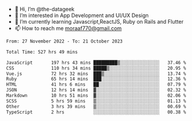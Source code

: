 - 👋 Hi, I’m @the-datageek
- 👀 I’m interested in App Development and UI/UX Design
- 🌱 I’m currently learning Javascript,ReactJS, Ruby on Rails and Flutter
- 📫 How to reach me moraaf770@gmail.com

<!---
the-datageek/the-datageek is a ✨ special ✨ repository because its `README.md` (this file) appears on your GitHub profile.
You can click the Preview link to take a look at your changes.
--->
<!--START_SECTION:waka-->

```txt
From: 27 November 2022 - To: 21 October 2023

Total Time: 527 hrs 49 mins

JavaScript       197 hrs 43 mins █████████▒░░░░░░░░░░░░░░░   37.46 %
CSS              110 hrs 34 mins █████▒░░░░░░░░░░░░░░░░░░░   20.95 %
Vue.js           72 hrs 32 mins  ███▒░░░░░░░░░░░░░░░░░░░░░   13.74 %
Ruby             65 hrs 14 mins  ███░░░░░░░░░░░░░░░░░░░░░░   12.36 %
HTML             41 hrs 6 mins   ██░░░░░░░░░░░░░░░░░░░░░░░   07.79 %
JSON             12 hrs 14 mins  ▓░░░░░░░░░░░░░░░░░░░░░░░░   02.32 %
Markdown         10 hrs 51 mins  ▓░░░░░░░░░░░░░░░░░░░░░░░░   02.06 %
SCSS             5 hrs 59 mins   ▒░░░░░░░░░░░░░░░░░░░░░░░░   01.13 %
Other            3 hrs 39 mins   ▒░░░░░░░░░░░░░░░░░░░░░░░░   00.69 %
TypeScript       2 hrs           ░░░░░░░░░░░░░░░░░░░░░░░░░   00.38 %
```

<!--END_SECTION:waka-->
